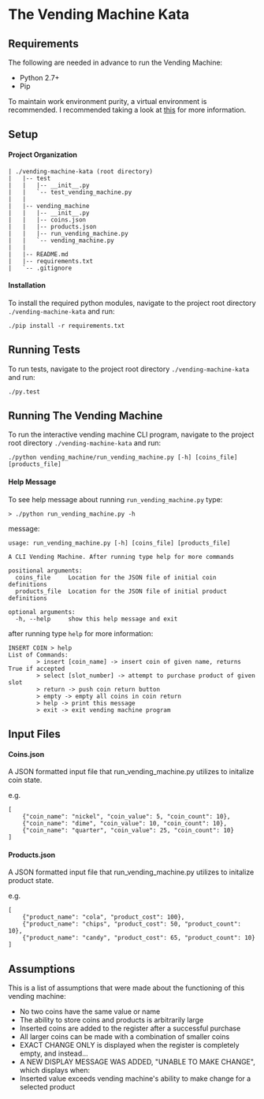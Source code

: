 # The Vending Machine Kata

## Requirements

The following are needed in advance to run the Vending Machine:

* Python 2.7+
* Pip

To maintain work environment purity, a virtual environment is recommended. I recommended taking a look at [this](http://virtualenvwrapper.readthedocs.io/en/latest/) for more information.

## Setup

#### Project Organization
```
| ./vending-machine-kata (root directory)
|   |-- test
|   |   |-- __init__.py
|   |   `-- test_vending_machine.py
|   |
|   |-- vending_machine
|   |   |-- __init__.py
|   |   |-- coins.json
|   |   |-- products.json
|   |   |-- run_vending_machine.py
|   |   `-- vending_machine.py   
|   |
|   |-- README.md
|   |-- requirements.txt
|   `-- .gitignore
```

#### Installation
To install the required python modules, navigate to the project root directory `./vending-machine-kata` and run:
```
./pip install -r requirements.txt
```

## Running Tests

To run tests, navigate to the project root directory `./vending-machine-kata` and run:
```
./py.test
```

## Running The Vending Machine

To run the interactive vending machine CLI program, navigate to the project root directory `./vending-machine-kata` and run:

```
./python vending_machine/run_vending_machine.py [-h] [coins_file] [products_file]
```

#### Help Message

To see help message about running `run_vending_machine.py` type:
```
> ./python run_vending_machine.py -h
```

message:
```
usage: run_vending_machine.py [-h] [coins_file] [products_file]

A CLI Vending Machine. After running type help for more commands

positional arguments:
  coins_file     Location for the JSON file of initial coin definitions
  products_file  Location for the JSON file of initial product definitions

optional arguments:
  -h, --help     show this help message and exit
```
after running type `help` for more information:

```
INSERT COIN > help
List of Commands:
        > insert [coin_name] -> insert coin of given name, returns True if accepted
        > select [slot_number] -> attempt to purchase product of given slot
        > return -> push coin return button
        > empty -> empty all coins in coin return
        > help -> print this message
        > exit -> exit vending machine program
```


## Input Files

#### Coins.json

A JSON formatted input file that run_vending_machine.py utilizes to initalize coin state.

e.g.
```
[
    {"coin_name": "nickel", "coin_value": 5, "coin_count": 10},
    {"coin_name": "dime", "coin_value": 10, "coin_count": 10},
    {"coin_name": "quarter", "coin_value": 25, "coin_count": 10}
]
```

#### Products.json

A JSON formatted input file that run_vending_machine.py utilizes to initalize product state.

e.g.
```
[
    {"product_name": "cola", "product_cost": 100},
    {"product_name": "chips", "product_cost": 50, "product_count": 10},
    {"product_name": "candy", "product_cost": 65, "product_count": 10}
]
```
## Assumptions

This is a list of assumptions that were made about the functioning of this vending machine:

* No two coins have the same value or name
* The ability to store coins and products is arbitrarily large
* Inserted coins are added to the register after a successful purchase
* All larger coins can be made with a combination of smaller coins
* EXACT CHANGE ONLY is displayed when the register is completely empty, and instead...
* A NEW DISPLAY MESSAGE WAS ADDED, "UNABLE TO MAKE CHANGE", which displays when:
 * Inserted value exceeds vending machine's ability to make change for a selected product
